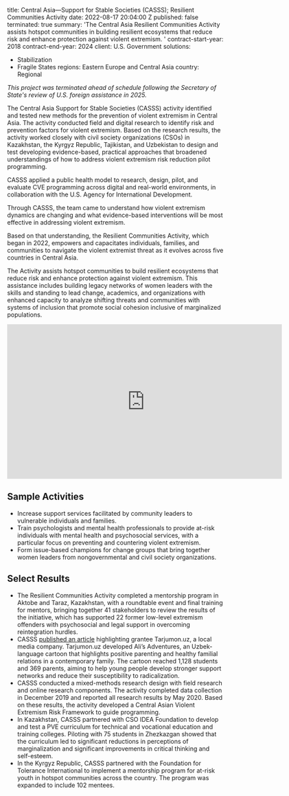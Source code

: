 
title: Central Asia—Support for Stable Societies (CASSS); Resilient Communities Activity
date: 2022-08-17 20:04:00 Z
published: false
terminated: true
summary: 'The Central Asia Resilient Communities Activity assists hotspot communities
  in building resilient ecosystems that reduce risk and enhance protection against
  violent extremism. '
contract-start-year: 2018
contract-end-year: 2024
client: U.S. Government
solutions:
- Stabilization
- Fragile States
regions: Eastern Europe and Central Asia
country: Regional


<aside><em>This project was terminated ahead of schedule following the Secretary of State's review of U.S. foreign assistance in 2025.</em></aside>

The Central Asia Support for Stable Societies (CASSS) activity identified and tested new methods for the prevention of violent extremism in Central Asia. The activity conducted field and digital research to identify risk and prevention factors for violent extremism. Based on the research results, the activity worked closely with civil society organizations (CSOs) in Kazakhstan, the Kyrgyz Republic, Tajikistan, and Uzbekistan to design and test developing evidence-based, practical approaches that broadened understandings of how to address violent extremism risk reduction pilot programming.

CASSS applied a public health model to research, design, pilot, and evaluate CVE programming across digital and real-world environments, in collaboration with the U.S. Agency for International Development.

Through CASSS, the team came to understand how violent extremism dynamics are changing and what evidence-based interventions will be most effective in addressing violent extremism.

Based on that understanding, the Resilient Communities Activity, which began in 2022, empowers and capacitates individuals, families, and communities to navigate the violent extremist threat as it evolves across five countries in Central Asia.

The Activity assists hotspot communities to build resilient ecosystems that reduce risk and enhance protection against violent extremism. This assistance includes building legacy networks of women leaders with the skills and standing to lead change, academics, and organizations with enhanced capacity to analyze shifting threats and communities with systems of inclusion that promote social cohesion inclusive of marginalized populations.

<iframe src="https://player.vimeo.com/video/755682248?h=cce4823054" width="640" height="360" frameborder="0" allow="autoplay; fullscreen; picture-in-picture" allowfullscreen></iframe>

## Sample Activities

* Increase support services facilitated by community leaders to vulnerable individuals and families.
*  Train psychologists and mental health professionals to provide at-risk individuals with mental health and psychosocial services, with a particular focus on preventing and countering violent extremism.
* Form issue-based champions for change groups that bring together women leaders from nongovernmental and civil society organizations.

## Select Results


* The Resilient Communities Activity completed a mentorship program in Aktobe and Taraz, Kazakhstan, with a roundtable event and final training for mentors, bringing together 41 stakeholders to review the results of the initiative, which has supported 22 former low-level extremism offenders with psychosocial and legal support in overcoming reintegration hurdles.
* CASSS [published an article](https://usaidcentralasia.exposure.co/uzbeklanguage-cartoon-helps-strengthen-family-ties-prevents-violent-extremism) highlighting grantee Tarjumon.uz, a local media company. Tarjumon.uz developed Ali’s Adventures, an Uzbek-language cartoon that highlights positive parenting and healthy familial relations in a contemporary family. The cartoon reached 1,128 students and 369 parents, aiming to help young people develop stronger support networks and reduce their susceptibility to radicalization.
* CASSS conducted a mixed-methods research design with field research and online research components. The activity completed data collection in December 2019 and reported all research results by May 2020. Based on these results, the activity developed a Central Asian Violent Extremism Risk Framework to guide programming.
* In Kazakhstan, CASSS partnered with CSO IDEA Foundation to develop and test a PVE curriculum for technical and vocational education and training colleges. Piloting with 75 students in Zhezkazgan showed that the curriculum led to significant reductions in perceptions of marginalization and significant improvements in critical thinking and self-esteem.
* In the Kyrgyz Republic, CASSS partnered with the Foundation for Tolerance International to implement a mentorship program for at-risk youth in hotspot communities across the country. The program was expanded to include 102 mentees.
